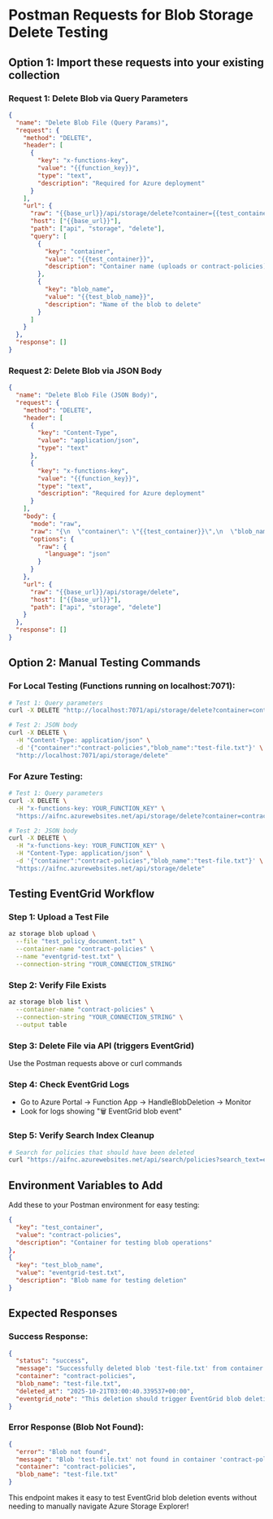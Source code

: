 # Postman Requests for Blob Storage Delete Testing

## Option 1: Import these requests into your existing collection

### Request 1: Delete Blob via Query Parameters

```json
{
  "name": "Delete Blob File (Query Params)",
  "request": {
    "method": "DELETE",
    "header": [
      {
        "key": "x-functions-key",
        "value": "{{function_key}}",
        "type": "text",
        "description": "Required for Azure deployment"
      }
    ],
    "url": {
      "raw": "{{base_url}}/api/storage/delete?container={{test_container}}&blob_name={{test_blob_name}}",
      "host": ["{{base_url}}"],
      "path": ["api", "storage", "delete"],
      "query": [
        {
          "key": "container",
          "value": "{{test_container}}",
          "description": "Container name (uploads or contract-policies)"
        },
        {
          "key": "blob_name",
          "value": "{{test_blob_name}}",
          "description": "Name of the blob to delete"
        }
      ]
    }
  },
  "response": []
}
```

### Request 2: Delete Blob via JSON Body

```json
{
  "name": "Delete Blob File (JSON Body)",
  "request": {
    "method": "DELETE",
    "header": [
      {
        "key": "Content-Type",
        "value": "application/json",
        "type": "text"
      },
      {
        "key": "x-functions-key",
        "value": "{{function_key}}",
        "type": "text",
        "description": "Required for Azure deployment"
      }
    ],
    "body": {
      "mode": "raw",
      "raw": "{\n  \"container\": \"{{test_container}}\",\n  \"blob_name\": \"{{test_blob_name}}\"\n}",
      "options": {
        "raw": {
          "language": "json"
        }
      }
    },
    "url": {
      "raw": "{{base_url}}/api/storage/delete",
      "host": ["{{base_url}}"],
      "path": ["api", "storage", "delete"]
    }
  },
  "response": []
}
```

## Option 2: Manual Testing Commands

### For Local Testing (Functions running on localhost:7071):

```bash
# Test 1: Query parameters
curl -X DELETE "http://localhost:7071/api/storage/delete?container=contract-policies&blob_name=test-file.txt"

# Test 2: JSON body
curl -X DELETE \
  -H "Content-Type: application/json" \
  -d '{"container":"contract-policies","blob_name":"test-file.txt"}' \
  "http://localhost:7071/api/storage/delete"
```

### For Azure Testing:

```bash
# Test 1: Query parameters
curl -X DELETE \
  -H "x-functions-key: YOUR_FUNCTION_KEY" \
  "https://aifnc.azurewebsites.net/api/storage/delete?container=contract-policies&blob_name=test-file.txt"

# Test 2: JSON body
curl -X DELETE \
  -H "x-functions-key: YOUR_FUNCTION_KEY" \
  -H "Content-Type: application/json" \
  -d '{"container":"contract-policies","blob_name":"test-file.txt"}' \
  "https://aifnc.azurewebsites.net/api/storage/delete"
```

## Testing EventGrid Workflow

### Step 1: Upload a Test File
```bash
az storage blob upload \
  --file "test_policy_document.txt" \
  --container-name "contract-policies" \
  --name "eventgrid-test.txt" \
  --connection-string "YOUR_CONNECTION_STRING"
```

### Step 2: Verify File Exists
```bash
az storage blob list \
  --container-name "contract-policies" \
  --connection-string "YOUR_CONNECTION_STRING" \
  --output table
```

### Step 3: Delete File via API (triggers EventGrid)
Use the Postman requests above or curl commands

### Step 4: Check EventGrid Logs
- Go to Azure Portal → Function App → HandleBlobDeletion → Monitor
- Look for logs showing "🗑️ EventGrid blob event"

### Step 5: Verify Search Index Cleanup
```bash
# Search for policies that should have been deleted
curl "https://aifnc.azurewebsites.net/api/search/policies?search_text=eventgrid-test"
```

## Environment Variables to Add

Add these to your Postman environment for easy testing:

```json
{
  "key": "test_container",
  "value": "contract-policies",
  "description": "Container for testing blob operations"
},
{
  "key": "test_blob_name", 
  "value": "eventgrid-test.txt",
  "description": "Blob name for testing deletion"
}
```

## Expected Responses

### Success Response:
```json
{
  "status": "success",
  "message": "Successfully deleted blob 'test-file.txt' from container 'contract-policies'",
  "container": "contract-policies",
  "blob_name": "test-file.txt",
  "deleted_at": "2025-10-21T03:00:40.339537+00:00",
  "eventgrid_note": "This deletion should trigger EventGrid blob deletion events if configured"
}
```

### Error Response (Blob Not Found):
```json
{
  "error": "Blob not found",
  "message": "Blob 'test-file.txt' not found in container 'contract-policies'",
  "container": "contract-policies",
  "blob_name": "test-file.txt"
}
```

This endpoint makes it easy to test EventGrid blob deletion events without needing to manually navigate Azure Storage Explorer!